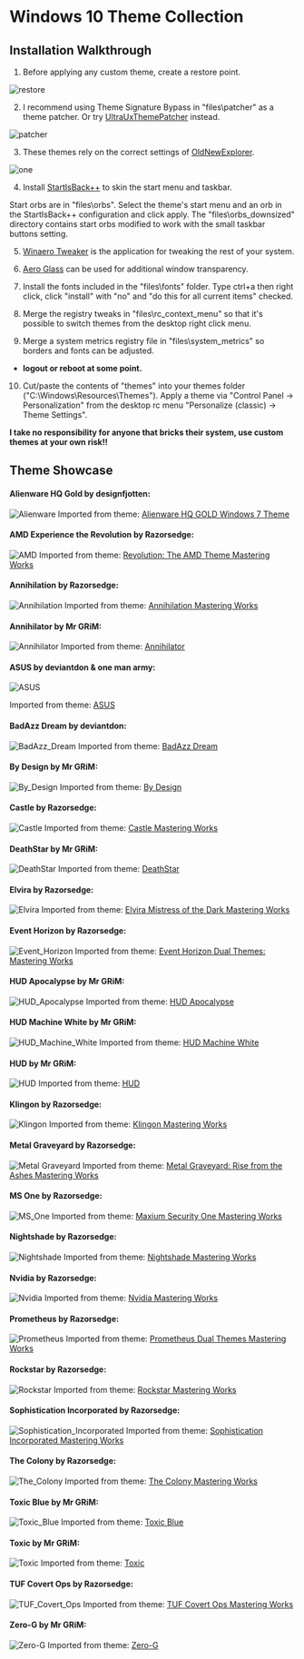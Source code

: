 Windows 10 Theme Collection
===========================
Installation Walkthrough
------------------------
1. Before applying any custom theme, create a restore point. 


![restore](https://github.com/OliverKurz/windows-10-rs5-theme-collection/raw/master/images/restore.png)

2. I recommend using Theme Signature Bypass in "files\patcher" as a theme patcher. Or try [UltraUxThemePatcher](https://www.syssel.net/hoefs/software_uxtheme.php?lang=en) instead.

![patcher](https://github.com/OliverKurz/windows-10-rs5-theme-collection/raw/master/images/patcher.png)

3. These themes rely on the correct settings of [OldNewExplorer](http://www.msfn.org/board/topic/170375-oldnewexplorer-118/).

![one](https://github.com/OliverKurz/windows-10-rs5-theme-collection/raw/master/images/ONE.png)

4. Install [StartIsBack++](http://startisback.com/#download-tab) to skin the start menu and taskbar.

Start orbs are in "files\orbs". Select the theme's start menu and an orb in the StartIsBack++ configuration and click apply. The "files\orbs_downsized" directory contains start orbs modified to work with the small taskbar buttons setting.

5. [Winaero Tweaker](https://winaero.com/download.php?view.1796) is the application for tweaking the rest of your system.

6. [Aero Glass](http://virtualcustoms.net/showthread.php/72751-Aero-Glass-for-Windows-10-RS1) can be used for additional window transparency.

7. Install the fonts included in the "files\fonts" folder. Type ctrl+a then right click, click "install" with "no" and "do this for all current items" checked.

8. Merge the registry tweaks in "files\rc_context_menu" so that it's possible to switch themes from the desktop right click menu.

9.  Merge a system metrics registry file in "files\system_metrics" so borders and fonts can be adjusted.
+ **logout or reboot at some point.**

10. Cut/paste the contents of "themes" into your themes folder ("C:\Windows\Resources\Themes"). Apply a theme via "Control Panel -> Personalization" from the desktop rc menu "Personalize (classic) -> Theme Settings". 

**I take no responsibility for anyone that bricks their system, use custom themes at your own risk!!**

Theme Showcase
--------------
#### Alienware HQ Gold by designfjotten:
![Alienware](https://github.com/OliverKurz/windows-10-rs5-theme-collection/raw/master/images/Alienware_HQ_Gold_Preview.png)
Imported from theme: [Alienware HQ GOLD Windows 7 Theme](http://virtualcustoms.net/showthread.php/78050-Alienware-HQ-GOLD-Windows-7-Theme)

#### AMD Experience the Revolution by Razorsedge:
![AMD](https://github.com/OliverKurz/windows-10-rs5-theme-collection/raw/master/images/AMD_Experience_the_Revolution_Preview.png)
Imported from theme: [Revolution: The AMD Theme Mastering Works](http://virtualcustoms.net/showthread.php/73787-Revolution-The-AMD-Theme-Mastering-Works)

#### Annihilation by Razorsedge:
![Annihilation](https://github.com/OliverKurz/windows-10-rs5-theme-collection/raw/master/images/Annihilation_Preview.png)
Imported from theme: [Annihilation Mastering Works](http://virtualcustoms.net/showthread.php/73238-Annihilation-Mastering-Works)

#### Annihilator by Mr GRiM:
![Annihilator](https://github.com/OliverKurz/windows-10-rs5-theme-collection/raw/master/images/Annihilator_Preview.png)
Imported from theme: [Annihilator](http://virtualcustoms.net/showthread.php/66860-Annihilator-Windows-8-1-1-Theme)

#### ASUS by deviantdon & one man army:
![ASUS](https://github.com/OliverKurz/windows-10-rs5-theme-collection/raw/master/images/ASUS_Preview.png)

Imported from theme: [ASUS](http://virtualcustoms.net/showthread.php/62820-Free%21%21-ASUS-Premium-Theme-pack)

#### BadAzz Dream by deviantdon:
![BadAzz_Dream](https://github.com/OliverKurz/windows-10-rs5-theme-collection/raw/master/images/BadAzz_Dream_Preview.png)
Imported from theme: [BadAzz Dream](http://virtualcustoms.net/showthread.php/64889-BadAzz-dream-8-1)

#### By Design by Mr GRiM:
![By_Design](https://github.com/OliverKurz/windows-10-rs5-theme-collection/raw/master/images/By_Design_Preview.png)
Imported from theme: [By Design](http://virtualcustoms.net/showthread.php/66981-By-Design-Windows-8-1-1-Theme)

#### Castle by Razorsedge:
![Castle](https://github.com/OliverKurz/windows-10-rs5-theme-collection/raw/master/images/Castle_Preview.png)
Imported from theme: [Castle Mastering Works](http://virtualcustoms.net/showthread.php/73240-Castle-Mastering-Works)

#### DeathStar by Mr GRiM:
![DeathStar](https://github.com/OliverKurz/windows-10-rs5-theme-collection/raw/master/images/DeathStar_Preview.png)
Imported from theme: [DeathStar](http://virtualcustoms.net/showthread.php/66891-DeathStar-Windows-8-1-1-Theme)

#### Elvira by Razorsedge:
![Elvira](https://github.com/OliverKurz/windows-10-rs5-theme-collection/raw/master/images/Elvira_Preview.png)
Imported from theme: [Elvira Mistress of the Dark Mastering Works](http://virtualcustoms.net/showthread.php/73254-Elvira-Mistress-of-the-Dark-Mastering-Works)

#### Event Horizon by Razorsedge:
![Event_Horizon](https://github.com/OliverKurz/windows-10-rs5-theme-collection/raw/master/images/Event_Horizon_Preview.png)
Imported from theme: [Event Horizon Dual Themes: Mastering Works](http://virtualcustoms.net/showthread.php/74520-Event-Horizon-Dual-Themes-Mastering-Works)

#### HUD Apocalypse by Mr GRiM:
![HUD_Apocalypse](https://github.com/OliverKurz/windows-10-rs5-theme-collection/raw/master/images/HUD_Apocalypse_Preview.png)
Imported from theme: [HUD Apocalypse](http://virtualcustoms.net/showthread.php/66861-HUD-Apocalypse-Windows-8-1-1-Theme)

#### HUD Machine White by Mr GRiM:
![HUD_Machine_White](https://github.com/OliverKurz/windows-10-rs5-theme-collection/raw/master/images/HUD_Machine_White_Preview.png)
Imported from theme: [HUD Machine White](http://virtualcustoms.net/showthread.php/77756-HUD-Machine-White-for-Windows-8-1)

#### HUD by Mr GRiM:
![HUD](https://github.com/OliverKurz/windows-10-rs5-theme-collection/raw/master/images/HUD_Preview.png)
Imported from theme: [HUD](http://virtualcustoms.net/showthread.php/66896-HUD-Red-Windows-8-1-1-Theme)

#### Klingon by Razorsedge:
![Klingon](https://github.com/OliverKurz/windows-10-rs5-theme-collection/raw/master/images/Klingon_Preview.png)
Imported from theme: [Klingon Mastering Works](http://virtualcustoms.net/showthread.php/73242-Klingon-Mastering-Works)

#### Metal Graveyard by Razorsedge:
![Metal Graveyard](https://github.com/OliverKurz/windows-10-rs5-theme-collection/raw/master/images/Metal_Graveyard_Preview.png)
Imported from theme: [Metal Graveyard: Rise from the Ashes Mastering Works](http://virtualcustoms.net/showthread.php/73244-Metal-Graveyard-Rise-from-the-Ashes-Mastering-Works)

#### MS One by Razorsedge:
![MS_One](https://github.com/OliverKurz/windows-10-rs5-theme-collection/raw/master/images/MS_One_Preview.png)
Imported from theme: [Maxium Security One Mastering Works](http://virtualcustoms.net/showthread.php/73245-Maxium-Security-One-Mastering-Works)

#### Nightshade by Razorsedge:
![Nightshade](https://github.com/OliverKurz/windows-10-rs5-theme-collection/raw/master/images/Nightshade_Preview.png)
Imported from theme: [Nightshade Mastering Works](http://virtualcustoms.net/showthread.php/73575-Nightshade-Mastering-Works)

#### Nvidia by Razorsedge:
![Nvidia](https://github.com/OliverKurz/windows-10-rs5-theme-collection/raw/master/images/Nvidia_Preview.png)
Imported from theme: [Nvidia Mastering Works](http://virtualcustoms.net/showthread.php/73247-Nvidia-Mastering-Works)

#### Prometheus by Razorsedge:
![Prometheus](https://github.com/OliverKurz/windows-10-rs5-theme-collection/raw/master/images/Prometheus_Preview.png)
Imported from theme: [Prometheus Dual Themes Mastering Works](http://virtualcustoms.net/showthread.php/73248-Prometheus-Dual-Themes-Mastering-Works)

#### Rockstar by Razorsedge:
![Rockstar](https://github.com/OliverKurz/windows-10-rs5-theme-collection/raw/master/images/Rockstar_Preview.png)
Imported from theme: [Rockstar Mastering Works](http://virtualcustoms.net/showthread.php/74245-Rockstar-Mastering-Works)

#### Sophistication Incorporated by Razorsedge:
![Sophistication_Incorporated](https://github.com/OliverKurz/windows-10-rs5-theme-collection/raw/master/images/Sophistication_Incorporated_Preview.png)
Imported from theme: [Sophistication Incorporated Mastering Works](http://virtualcustoms.net/showthread.php/73252-Sophistication-Incorporated-Mastering-Works)

#### The Colony by Razorsedge:
![The_Colony](https://github.com/OliverKurz/windows-10-rs5-theme-collection/raw/master/images/The_Colony_Preview.png)
Imported from theme: [The Colony Mastering Works](http://virtualcustoms.net/showthread.php/73251-The-Colony-Mastering-Works)

#### Toxic Blue by Mr GRiM:
![Toxic_Blue](https://github.com/OliverKurz/windows-10-rs5-theme-collection/raw/master/images/Toxic_Blue_Preview.png)
Imported from theme: [Toxic Blue](http://virtualcustoms.net/showthread.php/77158-Toxic-Blue-for-Windows-10-Creators-Update)

#### Toxic by Mr GRiM:
![Toxic](https://github.com/OliverKurz/windows-10-rs5-theme-collection/raw/master/images/Toxic_Preview.png)
Imported from theme: [Toxic](http://virtualcustoms.net/showthread.php/66895-Toxic-Windows-8-1-1-Theme)

#### TUF Covert Ops by Razorsedge:
![TUF_Covert_Ops](https://github.com/OliverKurz/windows-10-rs5-theme-collection/raw/master/images/TUF_Covert_Ops_Preview.png)
Imported from theme: [TUF Covert Ops Mastering Works](http://virtualcustoms.net/showthread.php/73250-TUF-Covert-Ops-Mastering-Works)

#### Zero-G by Mr GRiM:
![Zero-G](https://github.com/OliverKurz/windows-10-rs5-theme-collection/raw/master/images/Zero-G_Preview.png)
Imported from theme: [Zero-G](http://virtualcustoms.net/showthread.php/66862-Zero-G-1-0-Windows-8-1-1-Theme)